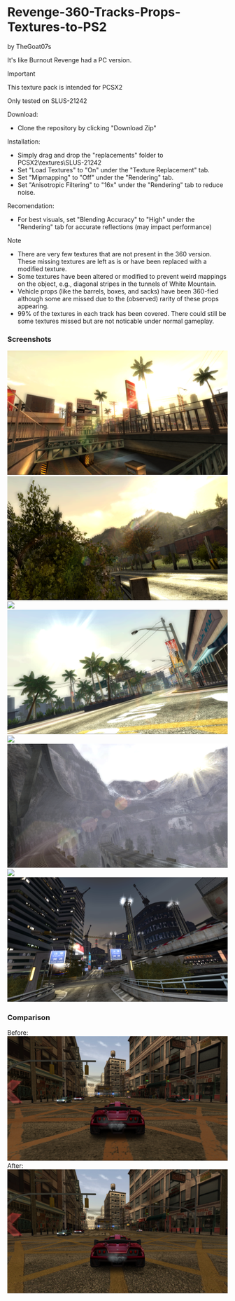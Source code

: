 # Revenge-360-Tracks-Props-Textures-to-PS2
by TheGoat07s

It's like Burnout Revenge had a PC version.

> [!IMPORTANT]
> This texture pack is intended for PCSX2
> 
> Only tested on SLUS-21242
>
> Download:
> * Clone the repository by clicking "Download Zip"
>
> Installation:
> * Simply drag and drop the "replacements" folder to PCSX2\textures\SLUS-21242
> * Set "Load Textures" to "On" under the "Texture Replacement" tab.
> * Set "Mipmapping" to "Off" under the "Rendering" tab.
> * Set "Anisotropic Filtering" to "16x" under the "Rendering" tab to reduce noise.
>
> Recomendation:
> * For best visuals, set "Blending Accuracy" to "High" under the "Rendering" tab for accurate reflections (may impact performance)

> [!NOTE]
> * There are very few textures that are not present in the 360 version. These missing textures are left as is or have been replaced with a modified texture.
> * Some textures have been altered or modified to prevent weird mappings on the object, e.g., diagonal stripes in the tunnels of White Mountain.
> * Vehicle props (like the barrels, boxes, and sacks) have been 360-fied although some are missed due to the (observed) rarity of these props appearing.
> * 99% of the textures in each track has been covered. There could still be some textures missed but are not noticable under normal gameplay.

### Screenshots
![](screenshots/Angel%20Valley.png)
![](screenshots/Lone%20Peak.png)
![](screenshots/Motor%20CIty.png)
![](screenshots/Sunshine%20Keys.png)
![](screenshots/Eternal%20City.png)
![](screenshots/White%20Mountain.png)
![](screenshots/Central%20Route.png)
![](screenshots/Eastern%20Bay.png)

### Comparison
Before:
![](screenshots/Comparison%20-%20Before.png)
After:
![](screenshots/Comparison%20-%20After.png)
